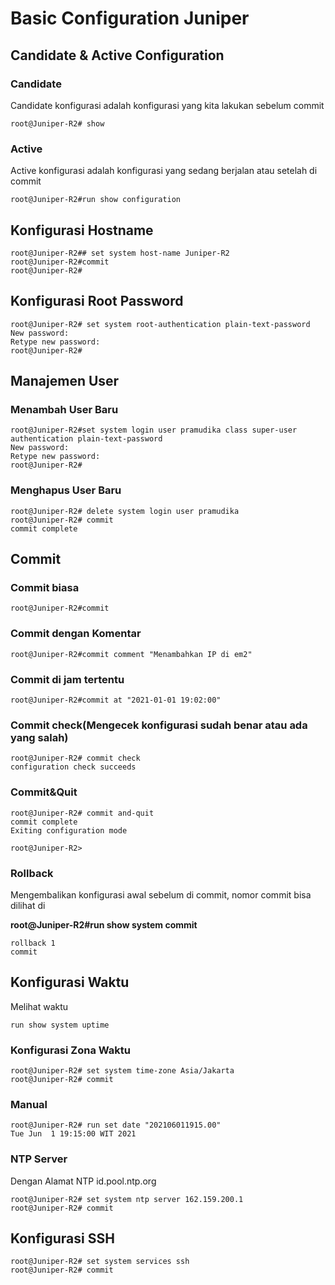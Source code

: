 # Basic Configuration Juniper



## Candidate & Active Configuration

### Candidate
Candidate konfigurasi adalah konfigurasi yang kita lakukan sebelum commit

```Shell
root@Juniper-R2# show
```

### Active
Active konfigurasi adalah konfigurasi yang sedang berjalan atau setelah di commit

```Shell
root@Juniper-R2#run show configuration
```
## Konfigurasi Hostname

```Shell
root@Juniper-R2## set system host-name Juniper-R2
root@Juniper-R2#commit 
root@Juniper-R2#
```

## Konfigurasi Root Password

```Shell
root@Juniper-R2# set system root-authentication plain-text-password    
New password:
Retype new password:
root@Juniper-R2#
```

## Manajemen User

### Menambah User Baru

```Shell
root@Juniper-R2#set system login user pramudika class super-user authentication plain-text-password 
New password:
Retype new password:
root@Juniper-R2#
```
### Menghapus User Baru
```Shell
root@Juniper-R2# delete system login user pramudika 
root@Juniper-R2# commit 
commit complete
```

## Commit

### Commit biasa
```Shell
root@Juniper-R2#commit
```

### Commit dengan Komentar

```Shell
root@Juniper-R2#commit comment "Menambahkan IP di em2"
```

### Commit di jam tertentu

```Shell
root@Juniper-R2#commit at "2021-01-01 19:02:00"
```

### Commit check(Mengecek konfigurasi sudah benar atau ada yang salah)

```Shell
root@Juniper-R2# commit check 
configuration check succeeds
```

### Commit&Quit

```Shell
root@Juniper-R2# commit and-quit 
commit complete
Exiting configuration mode

root@Juniper-R2> 
```
### Rollback

Mengembalikan konfigurasi awal sebelum di commit, nomor commit bisa dilihat di 

**root@Juniper-R2#run show system commit**

```Shell
rollback 1
commit
```

## Konfigurasi Waktu 

Melihat waktu

```Shell
run show system uptime
```

### Konfigurasi Zona Waktu
```Shell
root@Juniper-R2# set system time-zone Asia/Jakarta 
root@Juniper-R2# commit
```
 
### Manual
```Shell
root@Juniper-R2# run set date "202106011915.00" 
Tue Jun  1 19:15:00 WIT 2021
```
### NTP Server
Dengan Alamat NTP id.pool.ntp.org
```Shell
root@Juniper-R2# set system ntp server 162.159.200.1 
root@Juniper-R2# commit 
```

## Konfigurasi SSH

```Shell
root@Juniper-R2# set system services ssh
root@Juniper-R2# commit
```



